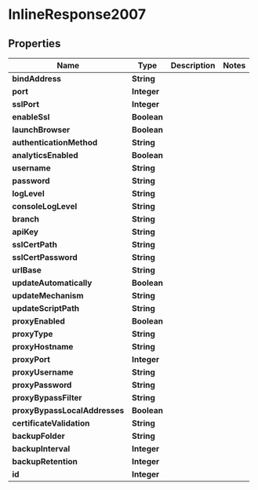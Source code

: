 # InlineResponse2007

## Properties
Name | Type | Description | Notes
------------ | ------------- | ------------- | -------------
**bindAddress** | **String** |  | 
**port** | **Integer** |  | 
**sslPort** | **Integer** |  | 
**enableSsl** | **Boolean** |  | 
**launchBrowser** | **Boolean** |  | 
**authenticationMethod** | **String** |  | 
**analyticsEnabled** | **Boolean** |  | 
**username** | **String** |  | 
**password** | **String** |  | 
**logLevel** | **String** |  | 
**consoleLogLevel** | **String** |  | 
**branch** | **String** |  | 
**apiKey** | **String** |  | 
**sslCertPath** | **String** |  | 
**sslCertPassword** | **String** |  | 
**urlBase** | **String** |  | 
**updateAutomatically** | **Boolean** |  | 
**updateMechanism** | **String** |  | 
**updateScriptPath** | **String** |  | 
**proxyEnabled** | **Boolean** |  | 
**proxyType** | **String** |  | 
**proxyHostname** | **String** |  | 
**proxyPort** | **Integer** |  | 
**proxyUsername** | **String** |  | 
**proxyPassword** | **String** |  | 
**proxyBypassFilter** | **String** |  | 
**proxyBypassLocalAddresses** | **Boolean** |  | 
**certificateValidation** | **String** |  | 
**backupFolder** | **String** |  | 
**backupInterval** | **Integer** |  | 
**backupRetention** | **Integer** |  | 
**id** | **Integer** |  | 
